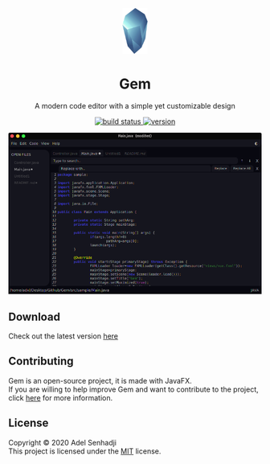 <p align="center">
    <img width="10%" style="margin-bottom:0" src="resources/gem-logo-light.png" alt="gem-logo">
</p>

<h1 align="center">Gem</h1>
<p align="center">A modern code editor with a simple yet customizable design</p>

<p align="center">
    <a href="" >
        <img src="https://github.com/adxl/Gem/workflows/build/badge.svg" alt="build status">
    </a>
    <a href="https://github.com/adxl/Gem/releases/latest">
        <img src="https://img.shields.io/github/v/release/adxl/Gem?label=version" alt="version">
    </a>
</p>

<p align="center">
    <img src="resources/gems1.png" alt="gem-screenshot">
</p>

## Download
Check out the latest version [here](https://github.com/adxl/Gem/releases/latest)

## Contributing
Gem is an open-source project, it is made with JavaFX.  
If you are willing to help improve Gem and want to contribute to the project, click [here](https://github.com/adxl/Gem/blob/master/CONTRIBUTING.md) for more information.

## License
Copyright © 2020 Adel Senhadji  
This project is licensed under the [MIT](https://github.com/adxl/Gem/blob/master/LICENSE.md) license.





